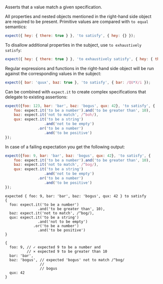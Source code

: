 Asserts that a value match a given specification.

All properties and nested objects mentioned in the right-hand side object are
required to be present. Primitive values are compared with `to equal` semantics:

```javascript
expect({ hey: { there: true } }, 'to satisfy', { hey: {} });
```

To disallow additional properties in the subject, use `to exhaustively satisfy`:

```javascript
expect({ hey: { there: true } }, 'to exhaustively satisfy', { hey: { there: true } });
```

Regular expressions and functions in the right-hand side object will be run
against the corresponding values in the subject:

```javascript
expect({ bar: 'quux', baz: true }, 'to satisfy', { bar: /QU*X/i });
```

Can be combined with `expect.it` to create complex specifications that delegate to
existing assertions:

```javascript
expect({foo: 123, bar: 'bar', baz: 'bogus', qux: 42}, 'to satisfy', {
    foo: expect.it('to be a number').and('to be greater than', 10),
    baz: expect.it('not to match', /^boh/),
    qux: expect.it('to be a string')
                  .and('not to be empty')
               .or('to be a number')
                  .and('to be positive')
});
```

In case of a failing expectation you get the following output:

```javascript
expect({foo: 9, bar: 'bar', baz: 'bogus', qux: 42}, 'to satisfy', {
    foo: expect.it('to be a number').and('to be greater than', 10),
    baz: expect.it('not to match', /^bog/),
    qux: expect.it('to be a string')
                  .and('not to be empty')
               .or('to be a number')
                  .and('to be positive')
});
```

```output
expected { foo: 9, bar: 'bar', baz: 'bogus', qux: 42 } to satisfy
{
  foo: expect.it('to be a number')
               .and('to be greater than', 10),
  baz: expect.it('not to match', /^bog/),
  qux: expect.it('to be a string')
               .and('not to be empty')
             .or('to be a number')
               .and('to be positive')
}

{
  foo: 9, // ✓ expected 9 to be a number and
          // ⨯ expected 9 to be greater than 10
  bar: 'bar',
  baz: 'bogus', // expected 'bogus' not to match /^bog/
                // 
                // bogus
  qux: 42
}
```
